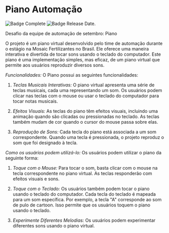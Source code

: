 # Piano Automação

![Badge Complete](https://img.shields.io/badge/status-complete-blue)
![Badge Release Date](https://img.shields.io/badge/release%20date-september-red).


Desafio da equipe de automação de setembro: Piano

O projeto é um piano virtual desenvolvido pelo time de automação durante o estágio na Mosaic Fertilizantes no Brasil. Ele oferece uma maneira interativa e divertida de tocar sons usando o teclado do computador. Este piano é uma implementação simples, mas eficaz, de um piano virtual que permite aos usuários reproduzir diversos sons.

*Funcionalidades:*
O Piano possui as seguintes funcionalidades:

1. *Teclas Musicais Interativas:* O piano virtual apresenta uma série de teclas musicais, cada uma representando um som. Os usuários podem clicar nas teclas com o mouse ou usar o teclado do computador para tocar notas musicais.

2. *Efeitos Visuais:* As teclas do piano têm efeitos visuais, incluindo uma animação quando são clicadas ou pressionadas no teclado. As teclas também mudam de cor quando o cursor do mouse passa sobre elas.

3. *Reprodução de Sons:* Cada tecla do piano está associada a um som correspondente. Quando uma tecla é pressionada, o projeto reproduz o som que foi designado à tecla.

*Como os usuários podem utilizá-lo:*
Os usuários podem utilizar o piano da seguinte forma:

1. *Toque com o Mouse:* Para tocar o som, basta clicar com o mouse na tecla correspondente no piano virtual. As teclas responderão com efeitos visuais e sons.

2. *Toque com o Teclado:* Os usuários também podem tocar o piano usando o teclado do computador. Cada tecla do teclado é mapeada para um som específica. Por exemplo, a tecla "A" corresponde ao som de pulo de cartoon. Isso permite que os usuários toquem o piano usando o teclado.

3. *Experimente Diferentes Melodias:* Os usuários podem experimentar diferentes sons usando o piano virtual.
